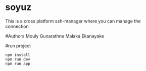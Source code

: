 # soyuz
This is a cross platform ssh-manager where you can manage the connection

#Authors 
Mouly Gunarathne
Malaka Ekanayake 

#run project

```
npm install
npm run dev 
npm run app
```
